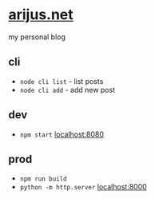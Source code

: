 # [arijus.net](http://arijus.net)

my personal blog

## cli

* `node cli list` - list posts
* `node cli add` - add new post

## dev

* `npm start` [localhost:8080](http://localhost:8000)

## prod

* `npm run build`
* `python -m http.server` [localhost:8000](http://localhost:8000)

